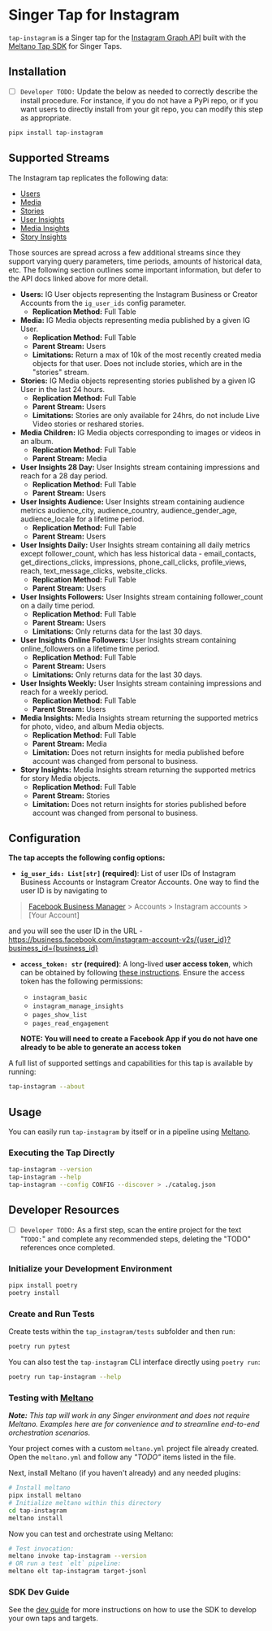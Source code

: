 # Singer Tap for Instagram

`tap-instagram` is a Singer tap for the [Instagram Graph API](https://developers.facebook.com/docs/instagram-api) built 
with the [Meltano Tap SDK](https://sdk.meltano.com) for Singer Taps.

## Installation

- [ ] `Developer TODO:` Update the below as needed to correctly describe the install procedure. For instance, if you do not have a PyPi repo, or if you want users to directly install from your git repo, you can modify this step as appropriate.

```bash
pipx install tap-instagram
```

## Supported Streams

The Instagram tap replicates the following data:
* [Users](https://developers.facebook.com/docs/instagram-api/reference/ig-user)
* [Media](https://developers.facebook.com/docs/instagram-api/reference/ig-user/media)
* [Stories](https://developers.facebook.com/docs/instagram-api/reference/ig-user/stories)
* [User Insights](https://developers.facebook.com/docs/instagram-api/reference/ig-user/insights)
* [Media Insights](https://developers.facebook.com/docs/instagram-api/reference/ig-media/insights)
* [Story Insights](https://developers.facebook.com/docs/instagram-api/reference/ig-media/insights)

Those sources are spread across a few additional streams since they support varying query parameters, time periods, 
amounts of historical data, etc. The following section outlines some important information, but defer to the API docs 
linked above for more detail.

* **Users:** IG User objects representing the Instagram Business or Creator Accounts from the `ig_user_ids` config 
parameter.
  * **Replication Method:** Full Table
* **Media:** IG Media objects representing media published by a given IG User.
  * **Replication Method:** Full Table
  * **Parent Stream:** Users
  * **Limitations:** Return a max of 10k of the most recently created media objects for that user. Does not include
  stories, which are in the "stories" stream.
* **Stories:** IG Media objects representing stories published by a given IG User in the last 24 hours.
  * **Replication Method:** Full Table
  * **Parent Stream:** Users
  * **Limitations:** Stories are only available for 24hrs, do not include Live Video stories or reshared stories.
* **Media Children:** IG Media objects corresponding to images or videos in an album.
  * **Replication Method:** Full Table
  * **Parent Stream:** Media
* **User Insights 28 Day:** User Insights stream containing impressions and reach for a 28 day period.
  * **Replication Method:** Full Table
  * **Parent Stream:** Users
* **User Insights Audience:** User Insights stream containing audience metrics audience_city, audience_country, 
audience_gender_age, audience_locale for a lifetime period.
  * **Replication Method:** Full Table
  * **Parent Stream:** Users
* **User Insights Daily:** User Insights stream containing all daily metrics except follower_count, which has less 
historical data - email_contacts, get_directions_clicks, impressions, phone_call_clicks, profile_views, reach, 
text_message_clicks, website_clicks.
  * **Replication Method:** Full Table
  * **Parent Stream:** Users
* **User Insights Followers:** User Insights stream containing follower_count on a daily time period.
  * **Replication Method:** Full Table
  * **Parent Stream:** Users
  * **Limitations:** Only returns data for the last 30 days.
* **User Insights Online Followers:** User Insights stream containing online_followers on a lifetime time period.
  * **Replication Method:** Full Table
  * **Parent Stream:** Users
  * **Limitations:** Only returns data for the last 30 days.
* **User Insights Weekly:** User Insights stream containing impressions and reach for a weekly period.
  * **Replication Method:** Full Table
  * **Parent Stream:** Users
* **Media Insights:** Media Insights stream returning the supported metrics for photo, video, and album Media objects.
  * **Replication Method:** Full Table
  * **Parent Stream:** Media
  * **Limitation:** Does not return insights for media published before account was changed from personal to business.
* **Story Insights:** Media Insights stream returning the supported metrics for story Media objects.
  * **Replication Method:** Full Table
  * **Parent Stream:** Stories
  * **Limitation:** Does not return insights for stories published before account was changed from personal to business.

## Configuration

**The tap accepts the following config options:**

- **`ig_user_ids: List[str]` (required)**: List of user IDs of Instagram Business Accounts or Instagram Creator Accounts. One way to 
find the user ID is by navigating to
> [Facebook Business Manager](https://business.facebook.com) > Accounts > Instagram accounts > [Your Account]

and you will see the user ID in the URL - https://business.facebook.com/instagram-account-v2s/{user_id}?business_id={business_id}

- **`access_token: str` (required)**: A long-lived **user access token**, which can be obtained by following 
[these instructions](https://developers.facebook.com/docs/pages/access-tokens). Ensure the access token has the 
following permissions:
  - `instagram_basic`
  - `instagram_manage_insights`
  - `pages_show_list`
  - `pages_read_engagement`

  **NOTE: You will need to create a Facebook App if you do not have one already to be able to generate an access token**

A full list of supported settings and capabilities for this
tap is available by running:

```bash
tap-instagram --about
```


## Usage

You can easily run `tap-instagram` by itself or in a pipeline using [Meltano](https://meltano.com/).

### Executing the Tap Directly

```bash
tap-instagram --version
tap-instagram --help
tap-instagram --config CONFIG --discover > ./catalog.json
```

## Developer Resources

- [ ] `Developer TODO:` As a first step, scan the entire project for the text "`TODO:`" and complete any recommended steps, deleting the "TODO" references once completed.

### Initialize your Development Environment

```bash
pipx install poetry
poetry install
```

### Create and Run Tests

Create tests within the `tap_instagram/tests` subfolder and
  then run:

```bash
poetry run pytest
```

You can also test the `tap-instagram` CLI interface directly using `poetry run`:

```bash
poetry run tap-instagram --help
```

### Testing with [Meltano](https://www.meltano.com)

_**Note:** This tap will work in any Singer environment and does not require Meltano.
Examples here are for convenience and to streamline end-to-end orchestration scenarios._

Your project comes with a custom `meltano.yml` project file already created. Open the `meltano.yml` and follow any _"TODO"_ items listed in
the file.

Next, install Meltano (if you haven't already) and any needed plugins:

```bash
# Install meltano
pipx install meltano
# Initialize meltano within this directory
cd tap-instagram
meltano install
```

Now you can test and orchestrate using Meltano:

```bash
# Test invocation:
meltano invoke tap-instagram --version
# OR run a test `elt` pipeline:
meltano elt tap-instagram target-jsonl
```

### SDK Dev Guide

See the [dev guide](https://sdk.meltano.com/en/latest/dev_guide.html) for more instructions on how to use the SDK to 
develop your own taps and targets.
